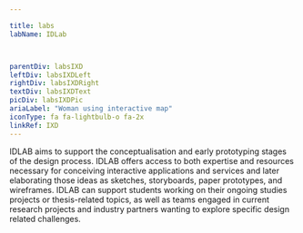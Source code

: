 ```yaml
---

title: labs
labName: IDLab



parentDiv: labsIXD
leftDiv: labsIXDLeft
rightDiv: labsIXDRight
textDiv: labsIXDText
picDiv: labsIXDPic
ariaLabel: "Woman using interactive map"
iconType: fa fa-lightbulb-o fa-2x
linkRef: IXD
---
```

IDLAB aims to support the conceptualisation and early prototyping stages of the design process. IDLAB offers access to both expertise and resources necessary for conceiving interactive applications and services and later elaborating those ideas as sketches, storyboards, paper prototypes, and wireframes. IDLAB can support students working on their ongoing studies projects or thesis-related topics, as well as teams engaged in current research projects and industry partners wanting to explore specific design related challenges. 